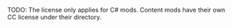 TODO: The license only applies for C# mods. Content mods have their own CC license under their directory.
